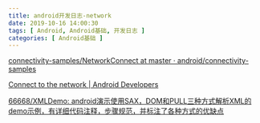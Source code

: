 ```yaml
---
title: android开发日志-network
date: 2019-10-16 14:00:30
tags: [ Android, Android基础, 开发日志 ]
categories: [ Android基础 ]
---
```






[connectivity-samples/NetworkConnect at master · android/connectivity-samples](https://github.com/android/connectivity-samples/tree/master/NetworkConnect)

[Connect to the network  |  Android Developers](https://developer.android.com/training/basics/network-ops/connecting)

[66668/XMLDemo: android演示使用SAX，DOM和PULL三种方式解析XML的demo示例，有详细代码注释，步骤规范，并标注了各种方式的优缺点](https://github.com/66668/XMLDemo)